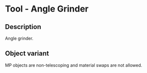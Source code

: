 # Tool - Angle Grinder

## Description

Angle grinder.

## Object variant

MP objects are non-telescoping and material swaps are not allowed.
